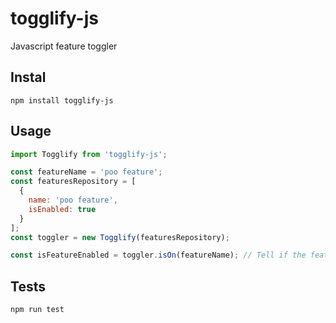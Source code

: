 # togglify-js
Javascript feature toggler

## Instal
```shell
npm install togglify-js
```

## Usage
```javascript
import Togglify from 'togglify-js';

const featureName = 'poo feature';
const featuresRepository = [
  {
    name: 'poo feature',
    isEnabled: true
  }
];
const toggler = new Togglify(featuresRepository);

const isFeatureEnabled = toggler.isOn(featureName); // Tell if the feature 'poo feature' is enabled or not
```

## Tests
```shell
npm run test
```
